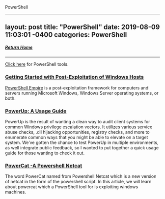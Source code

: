 PowerShell

---
layout: post
title:  "PowerShell"
date:   2019-08-09 11:03:01 -0400
categories: PowerShell
---
##### [Return Home](https://thegetch.github.io/penetration/testing/resources/2020/07/24/Home/)

---

[Click here](https://thegetch.github.io/PenetrationTestingResources/PowerShellTools) for PowerShell tools.

### [Getting Started with Post-Exploitation of Windows Hosts](https://null-byte.wonderhowto.com/how-to/use-powershell-empire-getting-started-with-post-exploitation-windows-hosts-0178664/)

[PowerShell Empire](https://www.powershellempire.com) is a post-exploitation framework for computers and servers running Microsoft Windows, Windows Server operating systems, or both.

### [PowerUp: A Usage Guide](https://www.harmj0y.net/blog/powershell/powerup-a-usage-guide/)

PowerUp is the result of wanting a clean way to audit client systems for common Windows privilege escalation vectors. It utilizes various service abuse checks, .dll hijacking opportunities, registry checks, and more to enumerate common ways that you might be able to elevate on a target system. We’ve gotten the chance to test PowerUp in multiple environments, as well integrate public feedback, so I wanted to put together a quick usage guide for those wanting to check it out.

### [PowerCat -A Powershell Netcat](https://www.hackingarticles.in/powercat-a-powershell-netcat/)

The word PowerCat named from Powershell Netcat which is a new version of netcat in the form of the powershell script. In this article, we will learn about powercat which a PowerShell tool for is exploiting windows machines.
